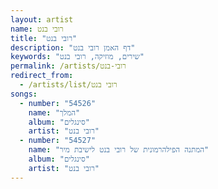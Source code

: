 ```yaml
---
layout: artist
name: רובי בנט
title: "רובי בנט"
description: "דף האמן רובי בנט"
keywords: "שירים, מוזיקה, רובי בנט"
permalink: /artists/רובי-בנט
redirect_from:
  - /artists/list/רובי בנט
songs:
  - number: "54526"
    name: "המלך"
    album: "סינגלים"
    artist: "רובי בנט"
  - number: "54527"
    name: "המתנה הפילהרמונית של רובי בנט לישיבת מיר"
    album: "סינגלים"
    artist: "רובי בנט"
---
```

